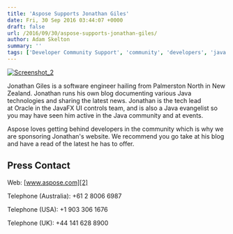 ```yaml
---
title: 'Aspose Supports Jonathan Giles'
date: Fri, 30 Sep 2016 03:44:07 +0000
draft: false
url: /2016/09/30/aspose-supports-jonathan-giles/
author: Adam Skelton
summary: ''
tags: ['Developer Community Support', 'community', 'developers', 'java', 'jonathanagiles', 'sponsorship']
---
```


[![][1]](https://blog.aspose.com/wp-content/uploads/sites/2/2016/09/Screenshot_2.png)

[](https://blog.aspose.com/wp-content/uploads/sites/2/2016/08/westwindlogo.png)Jonathan Giles is a software engineer hailing from Palmerston North in New Zealand. Jonathan runs his own blog documenting various Java technologies and sharing the latest news. Jonathan is the tech lead at Oracle in the JavaFX UI controls team, and is also a Java evangelist so you may have seen him active in the Java community and at events.

Aspose loves getting behind developers in the community which is why we are sponsoring Jonathan's website. We recommend you go take at his blog and have a read of the latest he has to offer.

## Press Contact

Web: [www.aspose.com][2]

Telephone (Australia): +61 2 8006 6987

Telephone (USA): +1 903 306 1676

[](http://www.aspose.com/)Telephone (UK): +44 141 628 8900




[1]: https://blog.aspose.com/wp-content/uploads/sites/2/2016/09/Screenshot_2.png "Screenshot_2"
[2]: http://www.aspose.com/



